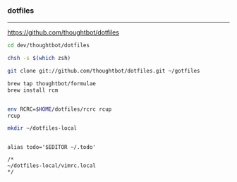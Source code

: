 ### dotfiles
---
https://github.com/thoughtbot/dotfiles

```sh
cd dev/thoughtbot/dotfiles

chsh -s $(which zsh)

git clone git://github.com/thoughtbot/dotfiles.git ~/gotfiles

brew tap thoughtbot/formulae
brew install rcm


env RCRC=$HOME/dotfiles/rcrc rcup
rcup

mkdir ~/dotfiles-local



```


```
alias todo='$EDITOR ~/.todo'

/*
~/dotfiles-local/vimrc.local
*/



```




